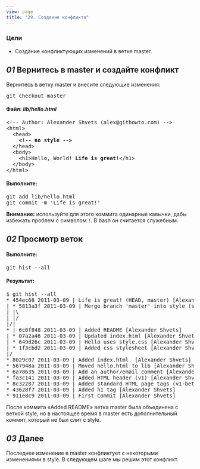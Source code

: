 ```yaml
---
view: page
title: "29. Создание конфликта"
---
```


<h3>Цели</h3>

<ul><li>Создание конфликтующих изменений в ветке master.</li></ul>

<h2><em>01</em> Вернитесь в master и создайте конфликт</h2>

<p>Вернитесь в ветку master и внесите следующие изменения:</p>

<pre class="instructions">git checkout master</pre>

<h4 class="h4-pre">Файл: <em>lib/hello.html</em></h4>

<pre class="file">&lt;!-- Author: Alexander Shvets (alex@githowto.com) --&gt;
&lt;html&gt;
  &lt;head&gt;
    <strong>&lt;!-- no style --&gt;</strong>
  &lt;/head&gt;
  &lt;body&gt;
    &lt;h1&gt;Hello, World! <strong>Life is great!</strong>&lt;/h1&gt;
  &lt;/body&gt;
&lt;/html&gt;</pre>

<h4 class="h4-pre">Выполните:</h4>

<pre class="instructions">git add lib/hello.html
git commit -m 'Life is great!'</pre>

<b>Внимание:</b> используйте для этого коммита одинарные кавычки, дабы избежать проблем с символом <code>!</code>. В bash он считается служебным.

<h2><em>02</em> Просмотр веток</h2>

<h4 class="h4-pre">Выполните:</h4>

<pre class="instructions">git hist --all</pre>

<h4 class="h4-pre">Результат:</h4>

<pre class="sample">$ git hist --all
* 454ec68 2011-03-09 | Life is great! (HEAD, master) [Alexander Shvets]
| * 5813a3f 2011-03-09 | Merge branch 'master' into style (style) [Alexander Shvets]
| |\  
| |/  
|/| 
* | 6c0f848 2011-03-09 | Added README [Alexander Shvets]
| * 07a2a46 2011-03-09 | Updated index.html [Alexander Shvets]
| * 649d26c 2011-03-09 | Hello uses style.css [Alexander Shvets]
| * 1f3cbd2 2011-03-09 | Added css stylesheet [Alexander Shvets]
|/  
* 8029c07 2011-03-09 | Added index.html. [Alexander Shvets]
* 567948a 2011-03-09 | Moved hello.html to lib [Alexander Shvets]
* 6a78635 2011-03-09 | Add an author/email comment [Alexander Shvets]
* fa3c141 2011-03-09 | Added HTML header (v1) [Alexander Shvets]
* 8c32287 2011-03-09 | Added standard HTML page tags (v1-beta) [Alexander Shvets]
* 43628f7 2011-03-09 | Added h1 tag [Alexander Shvets]
* 911e8c9 2011-03-09 | First Commit [Alexander Shvets]</pre>

<p>После коммита «Added <span class="caps">README</span>» ветка master была объединена с веткой style, но в настоящее время в master есть дополнительный коммит, который не был  слит с style.</p>

<h2><em>03</em> Далее</h2>

<p>Последнее изменение в master конфликтует с некоторыми изменениями в style. В следующем шаге мы решим этот конфликт.</p>
